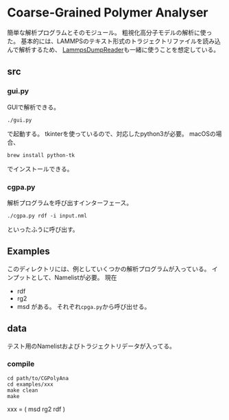 # Coarse-Grained Polymer Analyser
簡単な解析プログラムとそのモジュール。
粗視化高分子モデルの解析に使った。
基本的には、LAMMPSのテキスト形式のトラジェクトリファイルを読み込んで解析するため、
[LammpsDumpReader](git@github.com:gotoshota/LammpsDumpReader.git)も一緒に使うことを想定している。

## src
### gui.py
GUIで解析できる。
```
./gui.py
```
で起動する。
tkinterを使っているので、対応したpython3が必要。
macOSの場合、
```
brew install python-tk
```
でインストールできる。

### cgpa.py
解析プログラムを呼び出すインターフェース。
```
./cgpa.py rdf -i input.nml
```
といったふうに呼び出す。

## Examples
このディレクトリには、例としていくつかの解析プログラムが入っている。
インプットとして、Namelistが必要。
現在
- rdf
- rg2 
- msd 
がある。
それぞれ`cpga.py`から呼び出せる。

## data
テスト用のNamelistおよびトラジェクトリデータが入ってる。

### compile 
```
cd path/to/CGPolyAna
cd examples/xxx
make clean
make
```
xxx = ( msd rg2 rdf )
